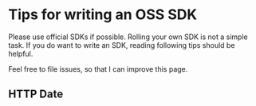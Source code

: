 # Tips for writing an OSS SDK

Please use official SDKs if possible. Rolling your own SDK is not a simple task.
If you do want to write an SDK, reading following tips should be helpful.

Feel free to file issues, so that I can improve this page.

## HTTP Date
